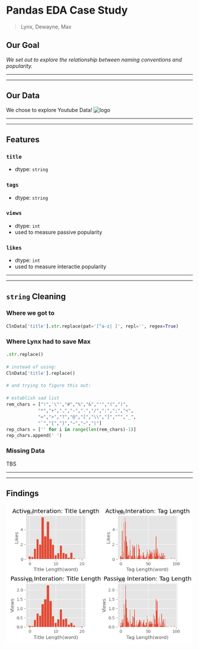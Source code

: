 # Pandas EDA Case Study
> Lynx, Dewayne, Max

## Our Goal
_We set out to explore the relationship between naming conventions and popularity._

---
---

## Our Data

We chose to explore Youtube Data!
![logo](https://upload.wikimedia.org/wikipedia/commons/thumb/7/75/YouTube_social_white_squircle_%282017%29.svg/1200px-YouTube_social_white_squircle_%282017%29.svg.png)

---
---

## Features
### `title`
* dtype: `string`
### `tags`
* dtype: `string`
### `views`
* dtype: `int`
* used to measure passive popularity
### `likes`
* dtype: `int`
* used to measure interactie popularity
___
___
## `string` Cleaning
### Where we got to

```python
ClnData['title'].str.replace(pat='[^a-z| ]', repl='', regex=True)
```
### Where Lynx had to save Max

```python
.str.replace()

# instead of using:
ClnData['title'].replace()

# and trying to figure this out:

# establish sad list
rem_chars = ["!",'\"',"#","%","&","'","(",")",
            "*","+",",","-",".","/",":",";","<",
            "=",">","?","@","[","\\","]","^","_",
            "`","{","}","~","–","|"]
rep_chars = ['' for i in range(len(rem_chars)-1)]
rep_chars.append(' ')
```

### Missing Data
TBS

---
---

## Findings
![Graph](Figure.png)

